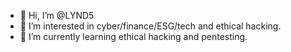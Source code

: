 - 👋 Hi, I’m @LYND5
- 👀 I’m interested in cyber/finance/ESG/tech and ethical hacking. 
- 🌱 I’m currently learning ethical hacking and pentesting. 


<!---
LYND5/LYND5 is a ✨ special ✨ repository because its `README.md` (this file) appears on your GitHub profile.
You can click the Preview link to take a look at your changes.
--->
